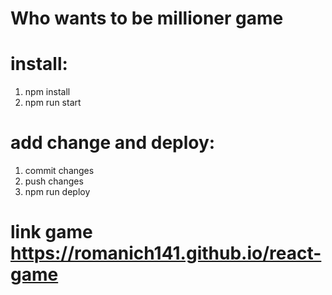 # Who wants to be millioner game
# install:
1. npm install
2. npm run start
# add change and deploy:
1. commit changes
2. push changes
3. npm run deploy

# link game https://romanich141.github.io/react-game